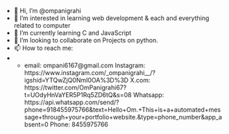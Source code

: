 - 👋 Hi, I’m @ompanigrahi
- 👀 I’m interested in learning web development & each and everything related to computer
- 🌱 I’m currently learning C and JavaScript
- 💞️ I’m looking to collaborate on Projects on python.
- 📫 How to reach me:
- <ul>
  <li>
    email: ompani6167@gmail.com
    Instagram: https://www.instagram.com/_ompanigrahi__/?igshid=YTQwZjQ0NmI0OA%3D%3D
    X.com: https://twitter.com/OmPanigrahi67?t=UOdyHnVaYER5P1Rq5ZD6tQ&s=08
    Whatsapp: https://api.whatsapp.com/send/?phone=918455975766&text=Hello+Om.+This+is+a+automated+message+through+your+portfolio+website.&type=phone_number&app_absent=0
    Phone: 8455975766
  </li>
</ul>

<!---
ompanigrahi/ompanigrahi is a ✨ special ✨ repository because its `README.md` (this file) appears on your GitHub profile.
You can click the Preview link to take a look at your changes.
--->
